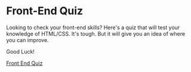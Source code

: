 Front-End Quiz
==============

Looking to check your front-end skills? Here's a quiz that will test your knowledge of HTML/CSS. It's tough. But it will give you an idea of where you can improve.

Good Luck!

[Front End Quiz](http://davidshariff.com/quiz/)